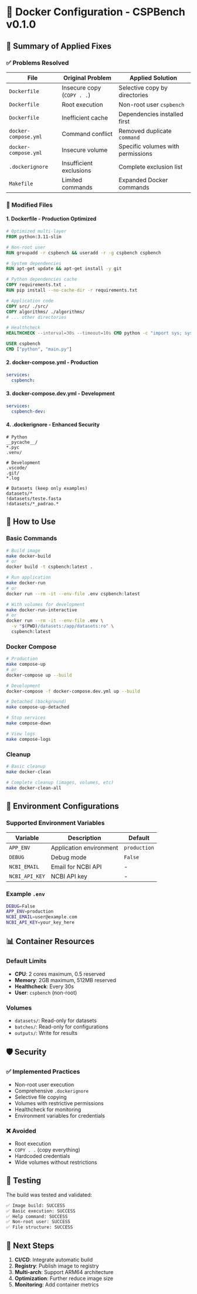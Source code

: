 # 🐳 Docker Configuration - CSPBench v0.1.0

## 📄 Summary of Applied Fixes

### ✅ Problems Resolved

| **File** | **Original Problem** | **Applied Solution** |
|----------|---------------------|---------------------|
| `Dockerfile` | Insecure copy (`COPY . .`) | Selective copy by directories |
| `Dockerfile` | Root execution | Non-root user `cspbench` |
| `Dockerfile` | Inefficient cache | Dependencies installed first |
| `docker-compose.yml` | Command conflict | Removed duplicate `command` |
| `docker-compose.yml` | Insecure volume | Specific volumes with permissions |
| `.dockerignore` | Insufficient exclusions | Complete exclusion list |
| `Makefile` | Limited commands | Expanded Docker commands |

### 🔧 Modified Files

#### 1. **Dockerfile** - Production Optimized
```dockerfile
# Optimized multi-layer
FROM python:3.11-slim

# Non-root user
RUN groupadd -r cspbench && useradd -r -g cspbench cspbench

# System dependencies
RUN apt-get update && apt-get install -y git

# Python dependencies cache
COPY requirements.txt .
RUN pip install --no-cache-dir -r requirements.txt

# Application code
COPY src/ ./src/
COPY algorithms/ ./algorithms/
# ... other directories

# Healthcheck
HEALTHCHECK --interval=30s --timeout=10s CMD python -c "import sys; sys.exit(0)"

USER cspbench
CMD ["python", "main.py"]
```

#### 2. **docker-compose.yml** - Production
```yaml
services:
  cspbench:
```

#### 3. **docker-compose.dev.yml** - Development
```yaml
services:
  cspbench-dev:
```

#### 4. **.dockerignore** - Enhanced Security
```ignore
# Python
__pycache__/
*.pyc
.venv/

# Development  
.vscode/
.git/
*.log

# Datasets (keep only examples)
datasets/*
!datasets/teste.fasta
!datasets/*_padrao.*
```

## 🚀 How to Use

### Basic Commands

```bash
# Build image
make docker-build
# or
docker build -t cspbench:latest .

# Run application
make docker-run  
# or
docker run --rm -it --env-file .env cspbench:latest

# With volumes for development
make docker-run-interactive
# or  
docker run --rm -it --env-file .env \
  -v "$(PWD)/datasets:/app/datasets:ro" \
  cspbench:latest
```

### Docker Compose

```bash
# Production
make compose-up
# or
docker-compose up --build

# Development
docker-compose -f docker-compose.dev.yml up --build

# Detached (background)
make compose-up-detached

# Stop services
make compose-down

# View logs
make compose-logs
```

### Cleanup

```bash
# Basic cleanup
make docker-clean

# Complete cleanup (images, volumes, etc)
make docker-clean-all
```

## 🔧 Environment Configurations

### Supported Environment Variables

| Variable | Description | Default |
|----------|-------------|---------|
| `APP_ENV` | Application environment | `production` |
| `DEBUG` | Debug mode | `False` |
| `NCBI_EMAIL` | Email for NCBI API | - |
| `NCBI_API_KEY` | NCBI API key | - |

### Example `.env`

```bash
DEBUG=False
APP_ENV=production
NCBI_EMAIL=user@example.com
NCBI_API_KEY=your_key_here
```

## 📊 Container Resources

### Default Limits
- **CPU**: 2 cores maximum, 0.5 reserved
- **Memory**: 2GB maximum, 512MB reserved
- **Healthcheck**: Every 30s
- **User**: `cspbench` (non-root)

### Volumes
- `datasets/`: Read-only for datasets
- `batches/`: Read-only for configurations  
- `outputs/`: Write for results

## 🛡️ Security

### ✅ Implemented Practices
- Non-root user execution
- Comprehensive `.dockerignore`
- Selective file copying
- Volumes with restrictive permissions
- Healthcheck for monitoring
- Environment variables for credentials

### ❌ Avoided
- Root execution
- `COPY . .` (copy everything)
- Hardcoded credentials
- Wide volumes without restrictions

## 🧪 Testing

The build was tested and validated:

```bash
✅ Image build: SUCCESS
✅ Basic execution: SUCCESS  
✅ Help command: SUCCESS
✅ Non-root user: SUCCESS
✅ File structure: SUCCESS
```

## 📝 Next Steps

1. **CI/CD**: Integrate automatic build
2. **Registry**: Publish image to registry
3. **Multi-arch**: Support ARM64 architecture
4. **Optimization**: Further reduce image size
5. **Monitoring**: Add container metrics
